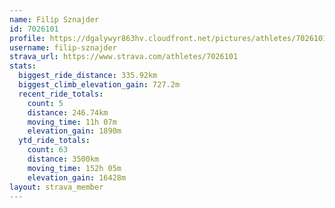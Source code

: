 ```yaml
---
name: Filip Sznajder
id: 7026101
profile: https://dgalywyr863hv.cloudfront.net/pictures/athletes/7026101/2123836/19/large.jpg
username: filip-sznajder
strava_url: https://www.strava.com/athletes/7026101
stats:
  biggest_ride_distance: 335.92km
  biggest_climb_elevation_gain: 727.2m
  recent_ride_totals:
    count: 5
    distance: 246.74km
    moving_time: 11h 07m
    elevation_gain: 1890m
  ytd_ride_totals:
    count: 63
    distance: 3500km
    moving_time: 152h 05m
    elevation_gain: 16428m
layout: strava_member
--- 
```

